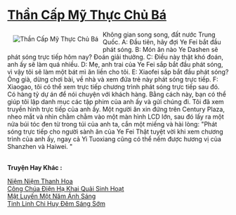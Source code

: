 <a href="https://truyentiki.com/than-cap-my-thuc-chu-ba.30784/" title="Thần Cấp Mỹ Thực Chủ Bá"><h1>Thần Cấp Mỹ Thực Chủ Bá</h1></a><div style="display:table"><img align="right" style="float: left; padding: 10px;" src="https://truyentiki.com/a/img/str/src/30784.jpg" alt="Thần Cấp Mỹ Thực Chủ Bá">Không gian song song, đất nước Trung Quốc. A: Đầu tiên, hãy đợi Ye Fei bắt đầu phát sóng. B: Món ăn nào Ye Dashen sẽ phát sóng trực tiếp hôm nay? Đoán giải thưởng. C: Điều này thật khó đoán, anh ấy sẽ làm quá nhiều. D: Mẹ, anh trai của Ye Fei sắp bắt đầu phát sóng, vì vậy tôi sẽ làm một bát mì ăn liền cho tôi. E: Xiaofei sắp bắt đầu phát sóng? Ông già, dừng chơi bài, về nhà và xem đứa trẻ này phát sóng trực tiếp. F: Xiaogao, tôi có thể xem trực tiếp chương trình phát sóng trực tiếp sau đó. Có hàng tỷ dự án để nói chuyện với khách hàng. Bằng cách này, bạn có thể giúp tôi lập danh mục các tập phim của anh ấy và gửi chúng đi. Tôi đã xem truyền hình trực tiếp của anh ấy. Một người ăn xin đứng trên Century Plaza, nheo mắt và nhìn chằm chằm vào một màn hình LCD lớn, sau đó lấy ra một nửa búi tóc đen từ trong túi của anh ta, cắn một miếng và hài lòng: "Phát sóng trực tiếp cho người sành ăn của Ye Fei Thật tuyệt vời khi xem chương trình của anh ấy, ngay cả Yi Tuoxiang cũng có thể nếm được hương vị của Shanzhen và Haiwei. "</div><p><br><b>Truyện Hay Khác :</b></p><a href="https://truyentiki.com/niem-niem-thanh-hoa.30783/" alt="Niệm Niệm Thanh Hoa">Niệm Niệm Thanh Hoa</a><br/><a href="https://github.com/nownovels/top500/tree/master/truyenhay/33521/" alt="Công Chúa Điện Hạ Khai Quải Sinh Hoạt">Công Chúa Điện Hạ Khai Quải Sinh Hoạt</a><br/><a href="https://www.pinterest.com/pin/594756694531900332" alt="Mật Luyến Một Năm Ánh Sáng">Mật Luyến Một Năm Ánh Sáng</a><br/><a href="https://www.pinterest.com/pin/594756694531616638" alt="Tinh Linh Chi Huy Đêm Sáng Sớm">Tinh Linh Chi Huy Đêm Sáng Sớm</a><br/>